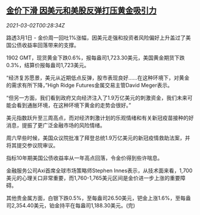 <!--1614646515000-->
[金价下滑 因美元和美股反弹打压黄金吸引力](https://cn.reuters.com/article/precious-metals-0301-mon-idCNKCS2AU01C)
------

<div><i>2021-03-02T00:28:34Z</i></div><p>路透3月1日 - 金价周一回吐1%涨幅，因美元走强和投资者风险偏好上升盖过了美国公债收益率回落带来的支撑。</p><p>1902 GMT，现货黄金下跌0.6%，报每盎司1,723.30美元，美国黄金期货下跌0.3%，结算价报每盎司1,723美元。</p><p>“经济复苏愿景，美元从近期低点反弹，股市表现良好……在这种环境下，对黄金的需求有所下降，”High Ridge Futures金属交易主管David Meger表示。</p><p>“但另一方面，我们看到政府又向经济注入了1.9万亿美元的刺激资金，我们未来可能会看到通胀环境，在这种环境下黄金的走势会很好。”</p><p>美元指数跃升至三周高点，而对经济刺激计划的乐观情绪和有关新冠疫苗接种的好消息，提振了更广泛金融市场的风险情绪。</p><p>周六早些时候，美国众议院批准了拜登总统1.9万亿美元的新冠疫情救助法案，并将其提交参议院审议。</p><p>指标10年期美国公债收益率从一年高点回落，令金价得到些许喘息。</p><p>金融服务公司Axi首席全球市场策略师Stephen Innes表示，从技术面来看，1,700美元的心理关口非常重要，而1,760-1,765美元区间是金价进一步上涨的重要障碍。</p><p>其他贵金属方面，白银下跌0.5%，至每盎司26.50美元，钯金上涨1.6%，至每盎司2,354.40美元，铂金持平在每盎司1,188.30美元。(完)</p>
